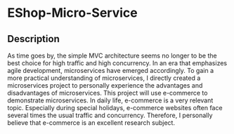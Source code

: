<div>
  <h1>EShop-Micro-Service</h1>
</div>

<div>
  <h2>Description</h2>
  <div>
    <text>
      As time goes by, the simple MVC architecture seems no longer to be the best choice for high traffic and high concurrency. In an era that emphasizes agile development, microservices have emerged accordingly. To gain a more practical understanding of microservices, I directly created a microservices project to personally experience the advantages and disadvantages of microservices.
    </text>
    <text>
      This project will use e-commerce to demonstrate microservices. In daily life, e-commerce is a very relevant topic. Especially during special holidays, e-commerce websites often face several times the usual traffic and concurrency. Therefore, I personally believe that e-commerce is an excellent research subject.
    </text>
  </div>
</div>
